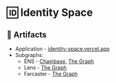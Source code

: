 # 🆔 Identity Space

## 🔗 Artifacts

- Application - [identity-space.vercel.app](https://identity-space.vercel.app/)
- Subgraphs:
  - ENS - [Chainbase](https://api.chainbase.online/v1/subgraph/u81c71f57/id/QmXVL8tZp3vnEPFM3ho836Pm2Q3rbJuhfKxoTCdZUsd3wh), [The Graph](https://api.thegraph.com/subgraphs/name/kiv1n/identity-space-lens)
  - Lens - [The Graph](https://api.thegraph.com/subgraphs/name/kiv1n/identity-space-ens)
  - Farcaster - [The Graph](https://api.thegraph.com/subgraphs/name/kiv1n/identity-space-farcaster)
